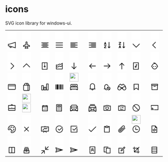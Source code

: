 # icons
SVG icon library for windows-ui.

<table>
  <tr>
    <td>
      <img width="28" height="28" src="svg/light/icons10-advertising.svg#gh-dark-mode-only">
	    <img width="28" height="28" src="svg/dark/icons10-advertising.svg#gh-light-mode-only"></td>
    <td>
      <img width="28" height="28" src="svg/light/icons10-airport.svg#gh-dark-mode-only">
      <img width="28" height="28" src="svg/dark/icons10-airport.svg#gh-light-mode-only"></td>
    <td>
      <img width="28" height="28" src="svg/light/icons10-align-center.svg#gh-dark-mode-only">
      <img width="28" height="28" src="svg/dark/icons10-align-center.svg#gh-light-mode-only"></td>
    <td>
      <img width="28" height="28" src="svg/light/icons10-align-justify.svg#gh-dark-mode-only">
      <img width="28" height="28" src="svg/dark/icons10-align-justify.svg#gh-light-mode-only"></td>
    <td>
      <img width="28" height="28" src="svg/light/icons10-align-left.svg#gh-dark-mode-only">
      <img width="28" height="28" src="svg/dark/icons10-align-left.svg#gh-light-mode-only"></td>
    <td>
      <img width="28" height="28" src="svg/light/icons10-align-right.svg#gh-dark-mode-only">
      <img width="28" height="28" src="svg/dark/icons10-align-right.svg#gh-light-mode-only"></td>
    <td>
      <img width="28" height="28" src="svg/light/icons10-alphabet-sorting.svg#gh-dark-mode-only">
      <img width="28" height="28" src="svg/dark/icons10-alphabet-sorting.svg#gh-light-mode-only"></td>
    <td>
      <img width="28" height="28" src="svg/light/icons10-alphabet-sorting-2.svg#gh-dark-mode-only">
      <img width="28" height="28" src="svg/dark/icons10-alphabet-sorting-2.svg#gh-light-mode-only"></td>
    <td>
      <img width="28" height="28" src="svg/light/icons10-angle-down.svg#gh-dark-mode-only">
      <img width="28" height="28" src="svg/dark/icons10-angle-down.svg#gh-light-mode-only"></td>
    <td>
      <img width="28" height="28" src="svg/light/icons10-angle-left.svg#gh-dark-mode-only">
      <img width="28" height="28" src="svg/dark/icons10-angle-left.svg#gh-light-mode-only"></td>
  </tr>
  <tr>
    <td><img width="28" height="28" src="svg/light/icons10-angle-right.svg#gh-dark-mode-only">
      <img width="28" height="28" src="svg/dark/icons10-angle-right.svg#gh-light-mode-only"></td>
      <td><img width="28" height="28" src="svg/light/icons10-angle-up.svg#gh-dark-mode-only">
      <img width="28" height="28" src="svg/dark/icons10-angle-up.svg#gh-light-mode-only"></td>
      <td><img width="28" height="28" src="svg/light/icons10-archive.svg#gh-dark-mode-only">
      <img width="28" height="28" src="svg/dark/icons10-archive.svg#gh-light-mode-only"></td>
      <td><img width="28" height="28" src="svg/light/icons10-area-chart.svg#gh-dark-mode-only">
      <img width="28" height="28" src="svg/dark/icons10-area-chart.svg#gh-light-mode-only"></td>
      <td><img width="28" height="28" src="svg/light/icons10-arrow-down.svg#gh-dark-mode-only">
      <img width="28" height="28" src="svg/dark/icons10-arrow-down.svg#gh-light-mode-only"></td>
      <td><img width="28" height="28" src="svg/light/icons10-arrow-left.svg#gh-dark-mode-only">
      <img width="28" height="28" src="svg/dark/icons10-arrow-left.svg#gh-light-mode-only"></td>
      <td><img width="28" height="28" src="svg/light/icons10-arrow-right.svg#gh-dark-mode-only">
      <img width="28" height="28" src="svg/dark/icons10-arrow-right.svg#gh-light-mode-only"></td>
      <td><img width="28" height="28" src="svg/light/icons10-arrow-up.svg#gh-dark-mode-only">
      <img width="28" height="28" src="svg/dark/icons10-arrow-up.svg#gh-light-mode-only"></td>
      <td><img width="28" height="28" src="svg/light/icons10-audio-file.svg#gh-dark-mode-only">
      <img width="28" height="28" src="svg/dark/icons10-audio-file.svg#gh-light-mode-only"></td>
      <td><img width="28" height="28" src="svg/light/icons10-baby.svg#gh-dark-mode-only">
      <img width="28" height="28" src="svg/dark/icons10-baby.svg#gh-light-mode-only"></td>
  </tr>
  <tr>
  <td><img width="28" height="28" src="svg/light/icons10-bank-card.svg#gh-dark-mode-only">
      <img width="28" height="28" src="svg/dark/icons10-bank-card.svg#gh-light-mode-only"></td>
      <td><img width="28" height="28" src="svg/light/icons10-bag.svg#gh-dark-mode-only">
      <img width="28" height="28" src="svg/dark/icons10-bag.svg#gh-light-mode-only"></td>
      <td><img width="28" height="28" src="svg/light/icons10-bar-chart.svg#gh-dark-mode-only">
      <img width="28" height="28" src="svg/dark/icons10-bar-chart.svg#gh-light-mode-only"></td>
      <td><img width="28" height="28" src="svg/light/icons10-barcode.svg#gh-dark-mode-only">
      <img width="28" height="28" src="svg/dark/icons10-barcode.svg#gh-light-mode-only"></td>
      <td><img width="28" height="28" src="svg/light/icons10-bedsvg#gh-dark-mode-only">
      <img width="28" height="28" src="svg/dark/icons10-bed.svg#gh-light-mode-only"></td>
      <td><img width="28" height="28" src="svg/light/icons10-bell.svg#gh-dark-mode-only">
      <img width="28" height="28" src="svg/dark/icons10-bell.svg#gh-light-mode-only"></td>
      <td><img width="28" height="28" src="svg/light/icons10-bell-disabled.svg#gh-dark-mode-only">
      <img width="28" height="28" src="svg/dark/icons10-bell-disabled.svg#gh-light-mode-only"></td>
      <td><img width="28" height="28" src="svg/light/icons10-binoculars.svg#gh-dark-mode-only">
      <img width="28" height="28" src="svg/dark/icons10-binoculars.svg#gh-light-mode-only"></td>
      <td><img width="28" height="28" src="svg/light/icons10-bookmark.svg#gh-dark-mode-only">
      <img width="28" height="28" src="svg/dark/icons10-bookmark.svg#gh-light-mode-only"></td>
      <td><img width="28" height="28" src="svg/light/icons10-box.svg#gh-dark-mode-only">
      <img width="28" height="28" src="svg/dark/icons10-box.svg#gh-light-mode-only"></td>
  </tr>
  <tr>
  <td><img width="28" height="28" src="svg/light/icons10-briefcase.svg#gh-dark-mode-only">
      <img width="28" height="28" src="svg/dark/icons10-briefcase.svg#gh-light-mode-only"></td>
      <td><img width="28" height="28" src="svg/light/icons10-brus.svg#gh-dark-mode-only">
      <img width="28" height="28" src="svg/dark/icons10-brus.svg#gh-light-mode-only"></td>
      <td><img width="28" height="28" src="svg/light/icons10-calendar.svg#gh-dark-mode-only">
      <img width="28" height="28" src="svg/dark/icons10-calendar.svg#gh-light-mode-only"></td>
      <td><img width="28" height="28" src="svg/light/icons10-calculator.svg#gh-dark-mode-only">
      <img width="28" height="28" src="svg/dark/icons10-calculator.svg#gh-light-mode-only"></td>
      <td><img width="28" height="28" src="svg/light/icons10-car.svg#gh-dark-mode-only">
      <img width="28" height="28" src="svg/dark/icons10-car.svg#gh-light-mode-only"></td>
      <td><img width="28" height="28" src="svg/light/icons10-car-taxi.svg#gh-dark-mode-only">
      <img width="28" height="28" src="svg/dark/icons10-car-taxi.svg#gh-light-mode-only"></td>
      <td><img width="28" height="28" src="svg/light/icons10-camera.svg#gh-dark-mode-only">
      <img width="28" height="28" src="svg/dark/icons10-camera.svg#gh-light-mode-only"></td>
      <td><img width="28" height="28" src="svg/light/icons10-camera-switch.svg#gh-dark-mode-only">
      <img width="28" height="28" src="svg/dark/icons10-camera-switch.svg#gh-light-mode-only"></td>
      <td><img width="28" height="28" src="svg/light/icons10-cancel.svg#gh-dark-mode-only">
      <img width="28" height="28" src="svg/dark/icons10-cancel.svg#gh-light-mode-only"></td>
      <td><img width="28" height="28" src="svg/light/icons10-cast.svg#gh-dark-mode-only">
      <img width="28" height="28" src="svg/dark/icons10-cast.svg#gh-light-mode-only"></td>
  </tr>
  <tr>
  <td><img width="28" height="28" src="svg/light/icons10-color-palette.svg#gh-dark-mode-only">
      <img width="28" height="28" src="svg/dark/icons10-color-palette.svg#gh-light-mode-only"></td>
      <td><img width="28" height="28" src="svg/light/icons10-cross.svg#gh-dark-mode-only">
      <img width="28" height="28" src="svg/dark/icons10-cross.svg#gh-light-mode-only"></td>
      <td><img width="28" height="28" src="svg/light/icons10-chart.svg#gh-dark-mode-only">
      <img width="28" height="28" src="svg/dark/icons10-chart.svg#gh-light-mode-only"></td>
      <td><img width="28" height="28" src="svg/light/icons10-checked.svg#gh-dark-mode-only">
	    <img width="28" height="28" src="svg/dark/icons10-checked.svg#gh-light-mode-only"></td>
      <td><img width="28" height="28" src="svg/light/icons10-checked-2.svg#gh-dark-mode-only">
	    <img width="28" height="28" src="svg/dark/icons10-checked-2.svg#gh-light-mode-only"></td>
      <td><img width="28" height="28" src="svg/light/icons10-checkmark.svg#gh-dark-mode-only">
	    <img width="28" height="28" src="svg/dark/icons10-checkmark.svg#gh-light-mode-only"></td>
      <td><img width="28" height="28" src="svg/light/icons10-clipboard.svg#gh-dark-mode-only">
	    <img width="28" height="28" src="svg/dark/icons10-clipboard.svg#gh-light-mode-only"></td>
      <td><img width="28" height="28" src="svg/light/icons10-clip.svg#gh-dark-mode-only">
	    <img width="28" height="28" src="svg/dark/icons10-clip.svg#gh-light-mode-only"></td>
      <td><img width="28" height="28" src="svg/light/icons10-clockg.svg#gh-dark-mode-only">
	    <img width="28" height="28" src="svg/dark/icons10-clock.svg#gh-light-mode-only"></td>
      <td><img width="28" height="28" src="svg/light/icons10-code-file.svg#gh-dark-mode-only">
	    <img width="28" height="28" src="svg/dark/icons10-code-file.svg#gh-light-mode-only"></td>
  </tr>
  <tr>
  <td><img width="28" height="28" src="svg/light/icons10-columns.svg#gh-dark-mode-only">
	    <img width="28" height="28" src="svg/dark/icons10-columns.svg#gh-light-mode-only"></td>
      <td><img width="28" height="28" src="svg/light/icons10-collection.svg#gh-dark-mode-only">
	    <img width="28" height="28" src="svg/dark/icons10-collection.svg#gh-light-mode-only"></td>
      <td><img width="28" height="28" src="svg/light/icons10-compress.svg#gh-dark-mode-only">
	    <img width="28" height="28" src="svg/dark/icons10-compress.svg#gh-light-mode-only"></td>
      <td><img width="28" height="28" src="svg/light/icons10-compose.svg#gh-dark-mode-only">
	    <img width="28" height="28" src="svg/dark/icons10-compose.svg#gh-light-mode-only"></td>
      <td><img width="28" height="28" src="svg/light/icons10-compose.svg#gh-dark-mode-only">
	    <img width="28" height="28" src="svg/dark/icons10-compose.svg#gh-light-mode-only"></td>
      <td><img width="28" height="28" src="svg/light/icons10-contact-book.svg#gh-dark-mode-only">
	    <img width="28" height="28" src="svg/dark/icons10-contact-book.svg#gh-light-mode-only"></td>
      <td><img width="28" height="28" src="svg/light/icons10-copy.svg#gh-dark-mode-only">
	    <img width="28" height="28" src="svg/dark/icons10-copy.svg#gh-light-mode-only"></td>
      <td><img width="28" height="28" src="svg/light/icons10-create-new.svg#gh-dark-mode-only">
	    <img width="28" height="28" src="svg/dark/icons10-create-new.svg#gh-light-mode-only"></td>
      <td><img width="28" height="28" src="svg/light/icons10-crop.svg#gh-dark-mode-only">
	    <img width="28" height="28" src="svg/dark/icons10-crop.svg#gh-light-mode-only"></td>
      <td><img width="28" height="28" src="svg/light/icons10-database.svg#gh-dark-mode-only">
	    <img width="28" height="28" src="svg/dark/icons10-database.svg#gh-light-mode-only"></td>
  </tr>
</table>